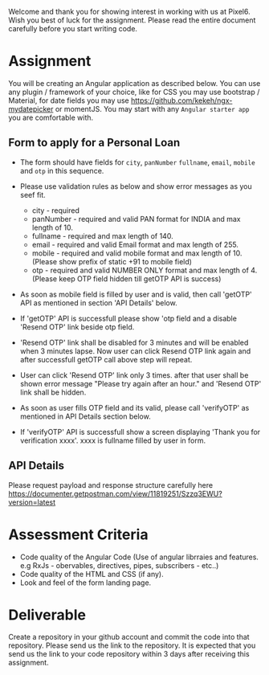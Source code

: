 Welcome and thank you for showing interest in working with us at Pixel6. Wish you best of luck for the assignment. Please read the entire document carefully before you start writing code.

# Assignment
You will be creating an Angular application as described below. You can use any plugin / framework of your choice, like for CSS you may use bootstrap / Material, for date fields you may use https://github.com/kekeh/ngx-mydatepicker or momentJS.
You may start with any `Angular starter app` you are comfortable with.

## Form to apply for a Personal Loan
- The form should have fields for `city`, `panNumber` `fullname`, `email`, `mobile` and `otp` in this sequence.
- Please use validation rules as below and show error messages as you seef fit.
   - city - required
   - panNumber - required and valid PAN format for INDIA and max length of 10.
   - fullname - required and max length of 140.
   - email - required and valid Email format and max length of 255.
   - mobile - required and valid mobile format and max length of 10. (Please show prefix of static +91 to mobile field)
   - otp - required and valid NUMBER ONLY format and max length of 4.(Please keep OTP field hidden till getOTP API is success)

- As soon as mobile field is filled by user and is valid, then call 'getOTP' API as mentioned in section 'API Details' below.
- If 'getOTP' API is successfull please show 'otp field and a disable 'Resend OTP' link beside otp field.
- 'Resend OTP' link shall be disabled for 3 minutes and will be enabled when 3 minutes lapse. Now user can click Resend OTP link again and after successfull getOTP call above step will repeat.
- User can click 'Resend OTP' link only 3 times. after that user shall be shown error message "Please try again after an hour." and 'Resend OTP' link shall be hidden.
- As soon as user fills OTP field and its valid, please call 'verifyOTP' as mentioned in API Details section below.
- If 'verifyOTP' API is successfull show a screen displaying 'Thank you for verification xxxx'. xxxx is fullname filled by user in form.


## API Details
Please request payload and response structure carefully here https://documenter.getpostman.com/view/11819251/Szzq3EWU?version=latest


# Assessment Criteria
- Code quality of the Angular Code (Use of angular librraies and features. e.g RxJs - obervables, directives, pipes, subscribers - etc..)
- Code quality of the HTML and CSS (if any).
- Look and feel of the form landing page.

# Deliverable
Create a repository in your github account and commit the code into that repository. Please send us the link to the repository.
It is expected that you send us the link to your code repository within 3 days after receiving this assignment.

